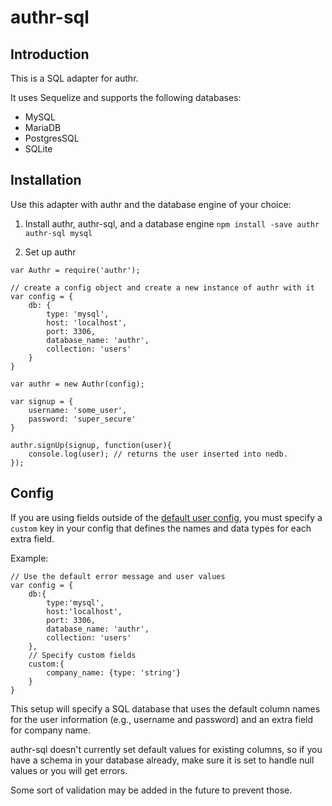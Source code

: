 authr-sql
=========

## Introduction
This is a SQL adapter for authr.

It uses Sequelize and supports the following databases:

- MySQL
- MariaDB
- PostgresSQL
- SQLite

## Installation
Use this adapter with authr and the database engine of your choice:

1. Install authr, authr-sql, and a database engine
`npm install -save authr authr-sql mysql`

2. Set up authr

```
var Authr = require('authr');

// create a config object and create a new instance of authr with it
var config = {
    db: {
        type: 'mysql',
        host: 'localhost',
        port: 3306,
        database_name: 'authr',
        collection: 'users'
    }
}

var authr = new Authr(config);

var signup = {
    username: 'some_user',
    password: 'super_secure'
}

authr.signUp(signup, function(user){
    console.log(user); // returns the user inserted into nedb.
});
```

## Config

If you are using fields outside of the [default user config](https://github.com/jtowers/authr#user-configuration), you must specify a `custom` key in your config that defines the names and data types for each extra field.

Example:

```
// Use the default error message and user values
var config = {
    db:{
        type:'mysql',
        host:'localhost',
        port: 3306,
        database_name: 'authr',
        collection: 'users'
    },
    // Specify custom fields
    custom:{
        company_name: {type: 'string'}
    }
}
```

This setup will specify a SQL database that uses the default column names for the user information (e.g., username and password) and an extra field for company name.

authr-sql doesn't currently set default values for existing columns, so if you have a schema in your database already, make sure it is set to handle null values or you will get errors.

Some sort of validation may be added in the future to prevent those.
